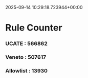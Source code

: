 2025-09-14 10:29:18.723944+00:00
# Rule Counter 
 ### UCATE : 566862

 ### Veneto : 507617

 ### Allowlist : 13930
